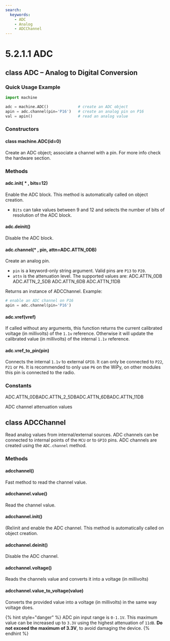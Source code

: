 ```yaml
---
search:
  keywords:
    - ADC
    - Analog
    - ADCChannel
---
```


# 5.2.1.1 ADC

## class ADC – Analog to Digital Conversion

### Quick Usage Example

```python
import machine

adc = machine.ADC()             # create an ADC object
apin = adc.channel(pin='P16')   # create an analog pin on P16
val = apin()                    # read an analog value
```

### Constructors

#### class machine.ADC\(id=0\)

Create an ADC object; associate a channel with a pin. For more info check the hardware section.

### Methods

#### adc.init\( \* , bits=12\)

Enable the ADC block. This method is automatically called on object creation.

* `Bits` can take values between 9 and 12 and selects the number of bits of resolution of the ADC block.

#### adc.deinit\(\)

Disable the ADC block.

#### adc.channel\(\* , pin, attn=ADC.ATTN\_0DB\)

Create an analog pin.

* `pin` is a keyword-only string argument. Valid pins are `P13` to `P20`.
* `attn` is the attenuation level. The supported values are: ADC.ATTN\_0DB ADC.ATTN\_2\_5DB ADC.ATTN\_6DB ADC.ATTN\_11DB

Returns an instance of ADCChannel. Example:

```python
# enable an ADC channel on P16
apin = adc.channel(pin='P16')
```

#### adc.vref\(vref\)

If called without any arguments, this function returns the current calibrated voltage \(in millivolts\) of the `1.1v` reference. Otherwise it will update the calibrated value \(in millivolts\) of the internal `1.1v` reference.

#### adc.vref\_to\_pin\(pin\)

Connects the internal `1.1v` to external `GPIO`. It can only be connected to `P22`, `P21` or `P6`. It is recommended to only use `P6` on the WiPy, on other modules this pin is connected to the radio.

### Constants

ADC.ATTN\_0DBADC.ATTN\_2\_5DBADC.ATTN\_6DBADC.ATTN\_11DB

ADC channel attenuation values

## class ADCChannel

Read analog values from internal/external sources. ADC channels can be connected to internal points of the `MCU` or to `GPIO` pins. ADC channels are created using the `ADC.channel` method.

### Methods

#### adcchannel\(\)

Fast method to read the channel value.

#### adcchannel.value\(\)

Read the channel value.

#### adcchannel.init\(\)

\(Re\)init and enable the ADC channel. This method is automatically called on object creation.

#### adcchannel.deinit\(\)

Disable the ADC channel.

#### adcchannel.voltage\(\)

Reads the channels value and converts it into a voltage \(in millivolts\)

#### adcchannel.value\_to\_voltage\(value\)

Converts the provided value into a voltage \(in millivolts\) in the same way voltage does.

{% hint style="danger" %}
ADC pin input range is `0-1.1V`. This maximum value can be increased up to `3.3V` using the highest attenuation of `11dB`. **Do not exceed the maximum of 3.3V**, to avoid damaging the device.
{% endhint %}

